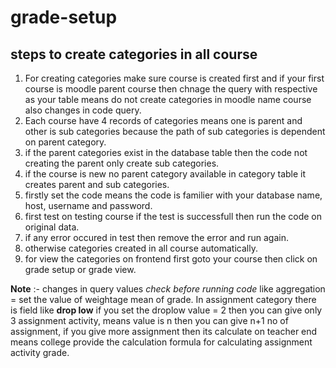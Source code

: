 # grade-setup
## steps to create categories in all course
1. For creating categories make sure course is created first and if your first course is moodle parent course then chnage the query with respective as your table means do not create categories in moodle name course also changes in code query. 
2. Each course have 4 records of categories means one is parent and other is sub categories because the path of sub categories is dependent on parent category.
3. if the parent categories exist in the database table then the code not creating the parent only create sub categories.
4. if the course is new no parent category available in category table it creates parent and sub categories.
5. firstly set the code means the code is familier with your database name, host, username and password.
6. first test on testing course if the test is successfull then run the code on original data.
7. if any error occured in test then remove the error and run again.
8. otherwise categories created in all course automatically.
9. for view the categories on frontend first goto your course then click on grade setup or grade view.   

**Note** :- changes in query values *check before running code* like aggregation = set the value of weightage mean of grade.
In assignment category there is field like **drop low** if you set the droplow value = 2 then you can give only 3 assignment activity, means value is n then you can give n+1 no of assignment, if you give more assignment then its calculate on teacher end means college provide the calculation formula for calculating assignment activity grade.
